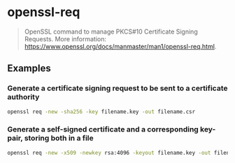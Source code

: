 # openssl-req

> OpenSSL command to manage PKCS#10 Certificate Signing Requests. More information: <https://www.openssl.org/docs/manmaster/man1/openssl-req.html>.

## Examples

### Generate a certificate signing request to be sent to a certificate authority

```bash
openssl req -new -sha256 -key filename.key -out filename.csr
```

### Generate a self-signed certificate and a corresponding key-pair, storing both in a file

```bash
openssl req -new -x509 -newkey rsa:4096 -keyout filename.key -out filename.cert -subj "/C=XX/CN=foobar" -days 365
```
